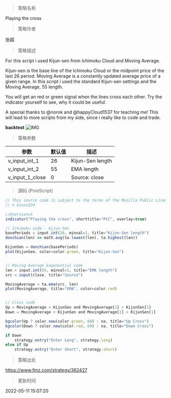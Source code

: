 
> 策略名称

Playing the cross

> 策略作者

张超

> 策略描述

For this script i used Kijun-sen from Ichimoku Cloud and Moving Average.

Kijun-sen is the base line of the Ichimoku Cloud or the midpoint price of the last 26 period.
Moving Average is a constantly updated average price of a given range.
In this script i used the standard Kijun-sen settings and the Moving Average, 55 length.

You will get an red or green signal when the lines cross each other.
Try the indicator yourself to see, why it could be useful.




A special thanks to @norok and @happyCloud1537 for teaching me!
This will lead to more scripts from my side, since i really like to code and trade.

**backtest**
 ![IMG](https://www.fmz.com/upload/asset/10f6d717693fae6f57a.png) 

> 策略参数



|参数|默认值|描述|
|----|----|----|
|v_input_int_1|26|Kijun-Sen length|
|v_input_int_2|55|EMA length|
|v_input_1_close|0|Source: close|high|low|open|hl2|hlc3|hlcc4|ohlc4|


> 源码 (PineScript)

``` javascript
// This source code is subject to the terms of the Mozilla Public License 2.0 at https://mozilla.org/MPL/2.0/
// © Glenn234

//@version=5
indicator("Playing the cross", shorttitle="PtC", overlay=true)

// Ichimoku code - Kijun-Sen
basePeriods = input.int(26, minval=1, title="Kijun-Sen length")
donchian(len) => math.avg(ta.lowest(len), ta.highest(len))

KijunSen = donchian(basePeriods)
plot(KijunSen, color=color.green, title="Kijun-Sen")


// Moving Average Exponential code
len = input.int(55, minval=1, title="EMA length")
src = input(close, title="Source")

MovingAverage = ta.ema(src, len)
plot(MovingAverage, title="EMA", color=color.red)


// Cross code
Up = MovingAverage > KijunSen and MovingAverage[1] < KijunSen[1]
Down = MovingAverage < KijunSen and MovingAverage[1] > KijunSen[1]

bgcolor(Up ? color.new(color.green, 60) : na, title="Up Cross")
bgcolor(Down ? color.new(color.red, 60) : na, title="Down Cross")

if Down
    strategy.entry("Enter Long", strategy.long)
else if Up
    strategy.entry("Enter Short", strategy.short)

```

> 策略出处

https://www.fmz.com/strategy/362427

> 更新时间

2022-05-11 15:07:20
